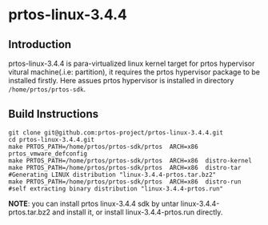 # prtos-linux-3.4.4

Introduction
------------
prtos-linux-3.4.4 is para-virtualized linux kernel target for prtos hypervisor vitural machine(.i.e: partition), it requires the prtos hypervisor package to be installed firstly.
Here assues prtos hypervisor is installed in directory `/home/prtos/prtos-sdk`.

Build Instructions
------------------
```
git clone git@github.com:prtos-project/prtos-linux-3.4.4.git
cd prtos-linux-3.4.4.git
make PRTOS_PATH=/home/prtos/prtos-sdk/prtos  ARCH=x86  prtos_vmware_defconfig
make PRTOS_PATH=/home/prtos/prtos-sdk/prtos  ARCH=x86  distro-kernel
make PRTOS_PATH=/home/prtos/prtos-sdk/prtos  ARCH=x86  distro-tar #Generating LINUX distribution "linux-3.4.4-prtos.tar.bz2"
make PRTOS_PATH=/home/prtos/prtos-sdk/prtos  ARCH=x86  distro-run #self extracting binary distribution "linux-3.4.4-prtos.run"

```
**NOTE**: you can install prtos linux-3.4.4 sdk by untar linux-3.4.4-prtos.tar.bz2 and install it, or install linux-3.4.4-prtos.run directly.



